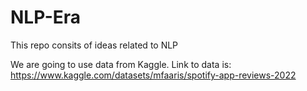 # NLP-Era
This repo consits of ideas related to NLP


We are going to use data from Kaggle. Link to data is: https://www.kaggle.com/datasets/mfaaris/spotify-app-reviews-2022
